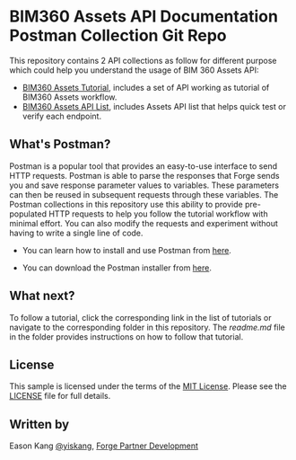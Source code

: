 # BIM360 Assets API Documentation Postman Collection Git Repo

This repository contains 2 API collections as follow for different purpose which could help you understand the usage of BIM 360 Assets API:

- [BIM360 Assets Tutorial](Tutorial), includes a set of API working as tutorial of BIM360 Assets workflow.
- [BIM360 Assets API List](EndpointList), includes Assets API list that helps quick test or verify each endpoint.


## What's Postman?

Postman is a popular tool that provides an easy-to-use interface to send HTTP requests. Postman is able to parse the responses that Forge sends you and save response parameter values to variables. These parameters can then be reused in subsequent requests through these variables. The Postman collections in this repository use this ability to provide pre-populated HTTP requests to help you follow the tutorial workflow with minimal effort. You can also modify the requests and experiment without having to write a single line of code. 

- You can learn how to install and use Postman from [here](https://learning.getpostman.com/docs/postman/launching_postman/installation_and_updates).

- You can download the Postman installer from [here](https://www.getpostman.com/downloads/).

## What next?

To follow a tutorial, click the corresponding link in the list of tutorials or navigate to the corresponding folder in this repository. The *readme.md* file in the folder provides instructions on how to follow that tutorial. 

## License
This sample is licensed under the terms of the [MIT License](http://opensource.org/licenses/MIT). Please see the [LICENSE](LICENSE) file for full details.

## Written by
Eason Kang [@yiskang](https://twitter.com/yiskang), [Forge Partner Development](http://forge.autodesk.com)
